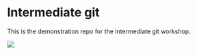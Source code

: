 # Intermediate git

This is the demonstration repo for the intermediate git workshop.

![](https://media.giphy.com/media/DYH297XiCS2Ck/giphy.gif)

